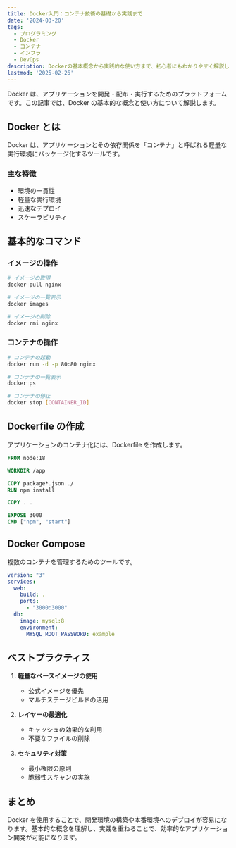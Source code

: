 ```yaml
---
title: Docker入門：コンテナ技術の基礎から実践まで
date: '2024-03-20'
tags:
  - プログラミング
  - Docker
  - コンテナ
  - インフラ
  - DevOps
description: Dockerの基本概念から実践的な使い方まで、初心者にもわかりやすく解説します。
lastmod: '2025-02-26'
---
```


Docker は、アプリケーションを開発・配布・実行するためのプラットフォームです。この記事では、Docker の基本的な概念と使い方について解説します。

## Docker とは

Docker は、アプリケーションとその依存関係を「コンテナ」と呼ばれる軽量な実行環境にパッケージ化するツールです。

### 主な特徴

- 環境の一貫性
- 軽量な実行環境
- 迅速なデプロイ
- スケーラビリティ

## 基本的なコマンド

### イメージの操作

```bash
# イメージの取得
docker pull nginx

# イメージの一覧表示
docker images

# イメージの削除
docker rmi nginx
```

### コンテナの操作

```bash
# コンテナの起動
docker run -d -p 80:80 nginx

# コンテナの一覧表示
docker ps

# コンテナの停止
docker stop [CONTAINER_ID]
```

## Dockerfile の作成

アプリケーションのコンテナ化には、Dockerfile を作成します。

```dockerfile
FROM node:18

WORKDIR /app

COPY package*.json ./
RUN npm install

COPY . .

EXPOSE 3000
CMD ["npm", "start"]
```

## Docker Compose

複数のコンテナを管理するためのツールです。

```yaml
version: "3"
services:
  web:
    build: .
    ports:
      - "3000:3000"
  db:
    image: mysql:8
    environment:
      MYSQL_ROOT_PASSWORD: example
```

## ベストプラクティス

1. **軽量なベースイメージの使用**

   - 公式イメージを優先
   - マルチステージビルドの活用

2. **レイヤーの最適化**

   - キャッシュの効果的な利用
   - 不要なファイルの削除

3. **セキュリティ対策**
   - 最小権限の原則
   - 脆弱性スキャンの実施

## まとめ

Docker を使用することで、開発環境の構築や本番環境へのデプロイが容易になります。基本的な概念を理解し、実践を重ねることで、効率的なアプリケーション開発が可能になります。
